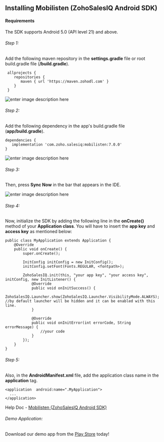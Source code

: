 
## Installing Mobilisten (ZohoSalesIQ Android SDK)

#### Requirements
The SDK supports Android 5.0 (API level 21) and above.

###### Step 1:
Add the following maven repository in the **settings.gradle** file or root build.gradle file (**/build.gradle**).

     allprojects {
        repositories {
           maven { url 'https://maven.zohodl.com' }
        }
     }
![enter image description here](https://www.zohowebstatic.com/sites/zweb/images/salesiq/step-4---settings.gradle-android-sdk.png)
###### Step 2:
Add the following dependency in the app's build.gradle file (**app/build.gradle**).

    dependencies {
       implementation 'com.zoho.salesiq:mobilisten:7.0.0'
    }

![enter image description here](https://www.zohowebstatic.com/sites/zweb/images/salesiq/step-5---dependency-android-sdk.png)
###### Step 3:

Then, press **Sync Now** in the bar that appears in the IDE.

![enter image description here](https://www.zohowebstatic.com/sites/zweb/images/salesiq/sync-now---android-sdk.png)
###### Step 4:

Now, initialize the SDK by adding the following line in the **onCreate()** method of your **Application class**. You will have to insert the **app key** and **access key** as mentioned below:

    public class MyApplication extends Application {
        @Override
        public void onCreate() {
            super.onCreate();
            
            InitConfig initConfig = new InitConfig();
            initConfig.setFont(Fonts.REGULAR, <fontpath>);
            
            ZohoSalesIQ.init(this, "your app key", "your access key", initConfig, new InitListener() {
                @Override
                public void onInitSuccess() {
                     ZohoSalesIQ.Launcher.show(ZohoSalesIQ.Launcher.VisibilityMode.ALWAYS); //by default launcher will be hidden and it can be enabled with this line.
                }

                @Override
                public void onInitError(int errorCode, String errorMessage) {
                    //your code
                }
            });
        }
    }

###### Step 5:
Also, in the **AndroidManifest.xml** file, add the application class name in the **application** tag.

    <application  android:name=".MyApplication">
      ...
    </application>​

Help Doc - [Mobilisten (ZohoSalesIQ Android SDK)](https://www.zoho.com/salesiq/help/developer-section/android-mobile-sdk-installation.html)

###### Demo Application:
Download our demo app from the [Play Store](https://play.google.com/store/apps/details?id=com.zoho.salesiq.zylkerhomes) today!
